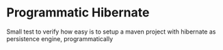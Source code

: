 # Programmatic Hibernate

Small test to verify how easy is to setup a maven project with hibernate as persistence engine, programmatically